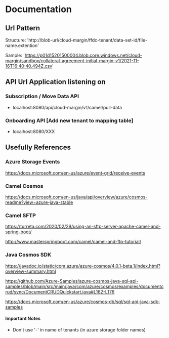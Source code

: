 # Documentation

## Url Pattern

Structure:
'http://blob-url/cloud-margin/ffdc-tenant/data-set-id/file-name.extention'

Sample:
'https://p01d15201500004.blob.core.windows.net/cloud-margin/sandbox/collateral-agreement-initial-margin-v1/2021-11-16T16:40:40.494Z.csv'

## API Url Application listening on

### Subscription / Move Data API

- localhost:8080/api/cloud-margin/v1/camel/pull-data

### Onboarding API [Add new tenant to mapping table]

- localhost:8080/XXX

## Usefully References

### Azure Storage Events

<https://docs.microsoft.com/en-us/azure/event-grid/receive-events>

### Camel Cosmos

<https://docs.microsoft.com/en-us/java/api/overview/azure/cosmos-readme?view=azure-java-stable>

### Camel SFTP

<https://turreta.com/2020/02/29/using-an-sftp-server-apache-camel-and-spring-boot/>

<http://www.masterspringboot.com/camel/camel-and-ftp-tutorial/>

### Java Cosmos SDK

<https://javadoc.io/static/com.azure/azure-cosmos/4.0.1-beta.1/index.html?overview-summary.html>

<https://github.com/Azure-Samples/azure-cosmos-java-sql-api-samples/blob/main/src/main/java/com/azure/cosmos/examples/documentcrud/sync/DocumentCRUDQuickstart.java#L162-L176>

<https://docs.microsoft.com/en-us/azure/cosmos-db/sql/sql-api-java-sdk-samples>

#### Important Notes

- Don't use '-' in name of tenants (in azure storage folder names)
